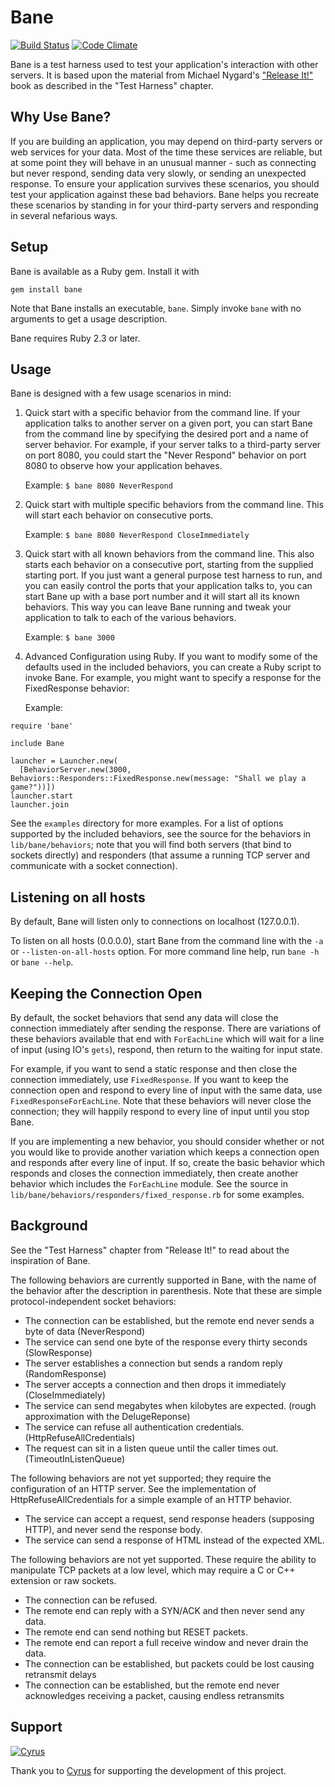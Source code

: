 # Bane

[![Build Status](https://secure.travis-ci.org/danielwellman/bane.png)](http://travis-ci.org/danielwellman/bane) [![Code Climate](https://codeclimate.com/badge.png)](https://codeclimate.com/github/danielwellman/bane)

Bane is a test harness used to test your application's interaction with other servers.  It is based upon the material from Michael Nygard's ["Release It!"](http://www.pragprog.com/titles/mnee/release-it) book as described in the "Test Harness" chapter.

## Why Use Bane?

If you are building an application, you may depend on third-party servers or web services for your data. Most of the time these services are reliable, but at some point they will behave in an unusual manner - such as connecting but never respond, sending data very slowly, or sending an unexpected response. To ensure your application survives these scenarios, you should test your application against these bad behaviors. Bane helps you recreate these scenarios by standing in for your third-party servers and responding in several nefarious ways.

## Setup

Bane is available as a Ruby gem.  Install it with

  `gem install bane`

Note that Bane installs an executable, `bane`.  Simply invoke `bane` with no arguments to get a usage description.

Bane requires Ruby 2.3 or later.

## Usage

Bane is designed with a few usage scenarios in mind:

1. Quick start with a specific behavior from the command line.  If your application talks to another server on a given port, you can start Bane from the command line by specifying the desired port and a name of server behavior.  For example, if your server talks to a third-party server on port 8080, you could start the "Never Respond" behavior on port 8080 to observe how your application behaves.

   Example:  `$ bane 8080 NeverRespond`

2. Quick start with multiple specific behaviors from the command line.  This will start each behavior on consecutive ports.

   Example:  `$ bane 8080 NeverRespond CloseImmediately`

3. Quick start with all known behaviors from the command line.  This also starts each behavior on a consecutive port, starting from the supplied starting port.  If you just want a general purpose test harness to run, and you can easily control the ports that your application talks to, you can start Bane up with a base port number and it will start all its known behaviors.  This way you can leave Bane running and tweak your application to talk to each of the various behaviors.

   Example: `$ bane 3000`

4. Advanced Configuration using Ruby.  If you want to modify some of the defaults used in the included behaviors, you can create a Ruby script to invoke Bane.  For example, you might want to specify a response for the FixedResponse behavior:

   Example:

```
require 'bane'

include Bane

launcher = Launcher.new(
  [BehaviorServer.new(3000, Behaviors::Responders::FixedResponse.new(message: "Shall we play a game?"))])
launcher.start
launcher.join
```

   See the `examples` directory for more examples.  For a list of options supported by the
   included behaviors, see the source for the behaviors in `lib/bane/behaviors`; note that you will find both
   servers (that bind to sockets directly) and responders (that assume a running TCP server and communicate with a socket connection).

## Listening on all hosts

By default, Bane will listen only to connections on localhost (127.0.0.1).

To listen on all hosts (0.0.0.0), start Bane from the command line with the `-a` or `--listen-on-all-hosts` option.  For more command line help, run `bane -h` or `bane --help`.

## Keeping the Connection Open

By default, the socket behaviors that send any data will close the connection immediately after sending the response.  There are variations of these behaviors available that end with `ForEachLine` which will wait for a line of input (using IO's `gets`), respond, then return to the waiting for input state.

For example, if you want to send a static response and then close the connection immediately, use `FixedResponse`.  If you want to keep the connection open and respond to every line of input with the same data, use `FixedResponseForEachLine`.  Note that these behaviors will never close the connection; they will happily respond to every line of input until you stop Bane.

If you are implementing a new behavior, you should consider whether or not you would like to provide another variation which keeps a connection open and responds after every line of input.  If so, create the basic behavior which responds and closes the connection immediately, then create another behavior which includes the `ForEachLine` module.  See the source in `lib/bane/behaviors/responders/fixed_response.rb` for some examples.

## Background

See the "Test Harness" chapter from "Release It!" to read about the inspiration of Bane.

The following behaviors are currently supported in Bane, with the name of the behavior after the description in parenthesis.
Note that these are simple protocol-independent socket behaviors:

* The connection can be established, but the remote end never sends a byte of data (NeverRespond)
* The service can send one byte of the response every thirty seconds (SlowResponse)
* The server establishes a connection but sends a random reply (RandomResponse)
* The server accepts a connection and then drops it immediately (CloseImmediately)
* The service can send megabytes when kilobytes are expected. (rough approximation with the DelugeReponse)
* The service can refuse all authentication credentials. (HttpRefuseAllCredentials)
* The request can sit in a listen queue until the caller times out. (TimeoutInListenQueue)

The following behaviors are not yet supported; they require the configuration of an HTTP server.
See the implementation of HttpRefuseAllCredentials for a simple example of an HTTP behavior.

* The service can accept a request, send response headers (supposing HTTP), and never send the response body.
* The service can send a response of HTML instead of the expected XML.

The following behaviors are not yet supported. These require the ability to manipulate
TCP packets at a low level, which may require a C or C++ extension or raw sockets.

* The connection can be refused.
* The remote end can reply with a SYN/ACK and then never send any data.
* The remote end can send nothing but RESET packets.
* The remote end can report a full receive window and never drain the data.
* The connection can be established, but packets could be lost causing retransmit delays
* The connection can be established, but the remote end never acknowledges receiving a packet, causing endless retransmits

## Support

<a href="http://www.cyrusinnovation.com/"><img src="http://www.cyrusinnovation.com/marketing/logo.png" alt="Cyrus"></a>

Thank you to [Cyrus](http://www.cyrusinnovation.com/) for supporting the development of this project.
